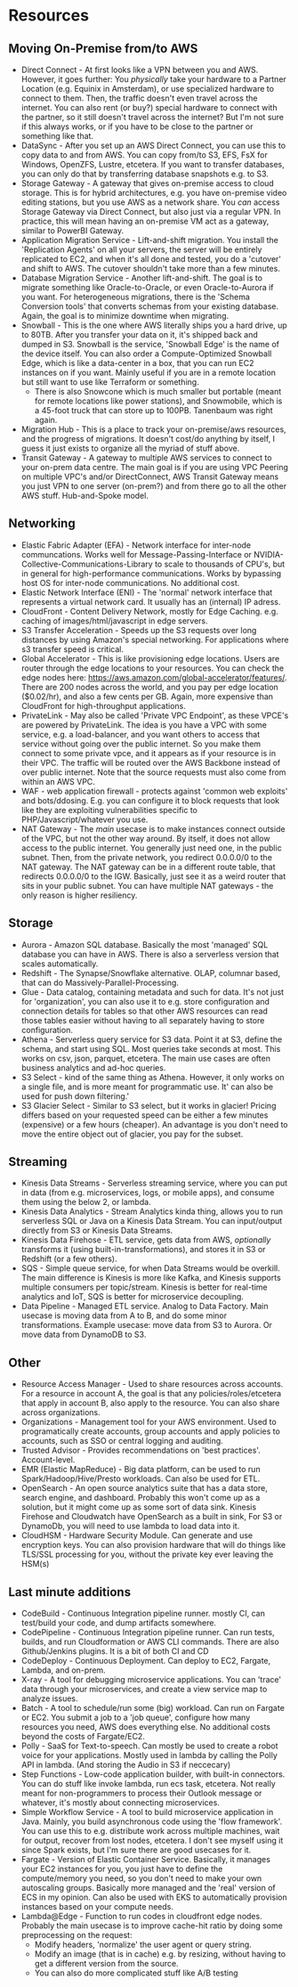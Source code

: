 # Resources

## Moving On-Premise from/to AWS

- Direct Connect - At first looks like a VPN between you and AWS. However, it goes further: You *physically* take your hardware to a Partner Location (e.g. Equinix in Amsterdam), or use specialized hardware to connect to them. Then, the traffic doesn't even travel across the internet. You can also rent (or buy?) special hardware to connect with the partner, so it still doesn't travel across the internet? But I'm not sure if this always works, or if you have to be close to the partner or something like that.
- DataSync - After you set up an AWS Direct Connect, you can use this to copy data to and from AWS. You can copy from/to S3, EFS, FsX for Windows, OpenZFS, Lustre, etcetera. If you want to transfer databases, you can only do that by transferring database snapshots e.g. to S3.
- Storage Gateway - A gateway that gives on-premise access to cloud storage. This is for hybrid architectures, e.g. you have on-premise video editing stations, but you use AWS as a network share. You *can* access Storage Gateway via Direct Connect, but also just via a regular VPN. In practice, this will mean having an on-premise VM act as a gateway, similar to PowerBI Gateway.
- Application Migration Service - Lift-and-shift migration. You install the 'Replication Agents' on all your servers, the server will be entirely replicated to EC2, and when it's all done and tested, you do a 'cutover' and shift to AWS. The cutover shouldn't take more than a few minutes.
- Database Migration Service - Another lift-and-shift. The goal is to migrate something like Oracle-to-Oracle, or even Oracle-to-Aurora if you want. For heterogeneous migrations, there is the 'Schema Conversion tools' that converts schemas from your existing database. Again, the goal is to minimize downtime when migrating.
- Snowball - This is the one where AWS literally ships you a hard drive, up to 80TB. After you transfer your data on it, it's shipped back and dumped in S3. Snowball is the service, 'Snowball Edge' is the name of the device itself. You can also order a Compute-Optimized Snowball Edge, which is like a data-center in a box, that you can run EC2 instances on if you want. Mainly useful if you are in a remote location but still want to use like Terraform or something.
  - There is also Snowcone which is much smaller but portable (meant for remote locations like power stations), and Snowmobile, which is a 45-foot truck that can store up to 100PB. Tanenbaum was right again.
- Migration Hub - This is a place to track your on-premise/aws resources, and the progress of migrations. It doesn't cost/do anything by itself, I guess it just exists to organize all the myriad of stuff above.
- Transit Gateway - A gateway to multiple AWS services to connect to your on-prem data centre. The main goal is if you are using VPC Peering on multiple VPC's and/or DirectConnect, AWS Transit Gateway means you just VPN to one server (on-prem?) and from there go to all the other AWS stuff. Hub-and-Spoke model.

## Networking

- Elastic Fabric Adapter (EFA) - Network interface for inter-node communcations. Works well for Message-Passing-Interface or NVIDIA-Collective-Communications-Library to scale to thousands of CPU's, but in general for high-performance communications. Works by bypassing host OS for inter-node communications. No additional cost.
- Elastic Network Interface (ENI) - The 'normal' network interface that represents a virtual network card. It usually has an (internal) IP adress.
- CloudFront - Content Delivery Network, mostly for Edge Caching. e.g. caching of images/html/javascript in edge servers. 
- S3 Transfer Acceleration - Speeds up the S3 requests over long distances by using Amazon's special networking. For applications where s3 transfer speed is critical. 
- Global Accelerator - This is like provisioning edge locations. Users are router through the edge locations to your resources. You can check the edge nodes here: <https://aws.amazon.com/global-accelerator/features/>. There are 200 nodes across the world, and you pay per edge location ($0.02/hr), and also a few cents per GB. Again, more expensive than CloudFront for high-throughput applications.
- PrivateLink - May also be called 'Private VPC Endpoint', as these VPCE's are powered by PrivateLink. The idea is you have a VPC with some service, e.g. a load-balancer, and you want others to access that service without going over the public internet. So you make them connect to some private vpce, and it appears as if your resource is in their VPC. The traffic will be routed over the AWS Backbone instead of over public internet. Note that the source requests must also come from within an AWS VPC.
- WAF - web application firewall - protects against 'common web exploits' and bots/ddosing. E.g. you can configure it to block requests that look like they are exploiting vulnerabilities specific to PHP/Javascript/whatever you use.
- NAT Gateway - The *main* usecase is to make instances connect outside of the VPC, but not the other way around. By itself, it does not allow access to the public internet. You generally just need one, in the public subnet. Then, from the private network, you redirect 0.0.0.0/0 to the NAT gateway. The NAT gateway can be in a different route table, that redirects 0.0.0.0/0 to the IGW. Basically, just see it as a weird router that sits in your public subnet. You can have multiple NAT gateways - the only reason is higher resiliency.

## Storage

- Aurora - Amazon SQL database. Basically the most 'managed' SQL database you can have in AWS. There is also a serverless version that scales automatically.
- Redshift - The Synapse/Snowflake alternative. OLAP, columnar based, that can do Massively-Parallel-Processing.
- Glue - Data catalog, containing metadata and such for data. It's not just for 'organization', you can also use it to e.g. store configuration and connection details for tables so that other AWS resources can read those tables easier without having to all separately having to store configuration.
- Athena - Serverless query service for S3 data. Point it at S3, define the schema, and start using SQL. Most queries take seconds at most. This works on csv, json, parquet, etcetera. The main use cases are often business analytics and ad-hoc queries.
- S3 Select - kind of the same thing as Athena. However, it only works on a single file, and is more meant for programmatic use. It' can also be used for push down filtering.'
- S3 Glacier Select - Similar to S3 select, but it works in glacier! Pricing differs based on your requested speed can be either a few minutes (expensive) or a few hours (cheaper). An advantage is you don't need to move the entire object out of glacier, you pay for the subset.


## Streaming

- Kinesis Data Streams - Serverless streaming service, where you can put in data (from e.g. microservices, logs, or mobile apps), and consume them using the below 2, or lambda.
- Kinesis Data Analytics - Stream Analytics kinda thing, allows you to run serverless SQL or Java on a Kinesis Data Stream. You can input/output directly from S3 or Kinesis Data Streams.
- Kinesis Data Firehose - ETL service, gets data from AWS, *optionally* transforms it (using built-in-transformations), and stores it in S3 or Redshift (or a few others).
- SQS - Simple queue service, for when Data Streams would be overkill. The main difference is Kinesis is more like Kafka, and Kinesis supports multiple consumers per topic/stream. Kinesis is better for real-time analytics and IoT, SQS is better for microservice decoupling.
- Data Pipeline - Managed ETL service. Analog to Data Factory. Main usecase is moving data from A to B, and do some minor transformations. Example usecase: move data from S3 to Aurora. Or move data from DynamoDB to S3.

## Other

- Resource Access Manager - Used to share resources across accounts. For a resource in account A, the goal is that any policies/roles/etcetera that apply in account B, also apply to the resource. You can also share across organizations.
- Organizations - Management tool for your AWS environment. Used to programatically create accounts, group accounts and apply policies to accounts, such as SSO or central logging and auditing.
- Trusted Advisor - Provides recommendations on 'best practices'. Account-level.
- EMR (Elastic MapReduce) - Big data platform, can be used to run Spark/Hadoop/Hive/Presto workloads. Can also be used for ETL.
- OpenSearch - An open source analytics suite that has a data store, search engine, and dashboard. Probably this won't come up as a solution, but it might come up as some sort of data sink. Kinesis Firehose and Cloudwatch have OpenSearch as a built in sink, For S3 or DynamoDb, you will need to use lambda to load data into it.
- CloudHSM - Hardware Security Module. Can generate and use encryption keys. You can also provision hardware that will do things like TLS/SSL processing for you, without the private key ever leaving the HSM(s)

## Last minute additions

- CodeBuild - Continuous Integration pipeline runner. mostly CI, can test/build your code, and dump artifacts somewhere.
- CodePipeline - Continuous Integration pipeline runner. Can run tests, builds, and run Cloudformation or AWS CLI commands. There are also Github/Jenkins plugins. It is a bit of both CI and CD
- CodeDeploy - Continuous Deployment. Can deploy to EC2, Fargate, Lambda, and on-prem.
- X-ray - A tool for debugging microservice applications. You can 'trace' data through your microservices, and create a view service map to analyze issues.
- Batch - A tool to schedule/run some (big) workload. Can run on Fargate or EC2. You submit a job to a 'job queue', configure how many resources you need, AWS does everything else. No additional costs beyond the costs of Fargate/EC2.
- Polly - SaaS for Text-to-speech. Can mostly be used to create a robot voice for your applications. Mostly used in lambda by calling the Polly API in lambda. (And storing the Audio in S3 if neccecary)
- Step Functions - Low-code application builder, with built-in connectors. You can do stuff like invoke lambda, run ecs task, etcetera. Not really meant for non-programmers to process their Outlook message or whatever, it's mostly about connecting microservices.
- Simple Workflow Service - A tool to build microservice application in Java. Mainly, you build asynchronous code using the 'flow framework'. You can use this to e.g. distribute work across multiple machines, wait for output, recover from lost nodes, etcetera. I don't see myself using it since Spark exists, but I'm sure there are good usecases for it.
- Fargate - Version of Elastic Container Service. Basically, it manages your EC2 instances for you, you just have to define the compute/memory you need, so you don't need to make your own autoscaling groups. Basically more managed and the 'real' version of ECS in my opinion. Can also be used with EKS to automatically provision instances based on your compute needs.
- Lambda@Edge - Function to run codes in cloudfront edge nodes. Probably the main usecase is to improve cache-hit ratio by doing some preprocessing on the request:
  - Modify headers, 'normalize' the user agent or query string.
  - Modify an image (that is in cache) e.g. by resizing, without having to get a different version from the source.
  - You can also do more complicated stuff like A/B testing